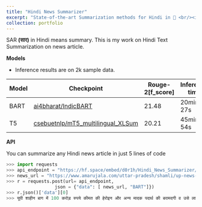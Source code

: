 ```yaml
---
title: "Hindi News Summarizer"
excerpt: "State-of-the-art Summarization methods for Hindi in 🤗 <br/><img src='images/SAR.png'>"
collection: portfolio
---
```


SAR **(सार)** in Hindi means summary. This is my work on Hindi Text Summarization on news article.

**Models**

* Inference results are on 2k sample data.

|Model | Checkpoint | Rouge-2[f_score] | Inference time | 
|--- | --- | --- | --- |
|BART | [ai4bharat/IndicBART](https://huggingface.co/ai4bharat/IndicBART) | 21.48 | 20min 27s |
|T5 | [csebuetnlp/mT5_multilingual_XLSum](https://huggingface.co/csebuetnlp/mT5_multilingual_XLSum) | 20.21 | 45min 54s|



**API**

You can summarize any Hindi news article in just 5 lines of code

```python
>>> import requests
>>> api_endpoint = "https://hf.space/embed/d0r1h/Hindi_News_Summarizer/+/api/predict/"
>>> news_url = "https://www.amarujala.com/uttar-pradesh/shamli/up-news-heroin-caught-in-shaheen-bagh-of-delhi-is-connection-to-kairana-and-muzaffarnagar?src=tlh\u0026position=3"
>>> r = requests.post(url= api_endpoint, 
                  json = {"data": [ news_url, "BART"]})
>>> r.json()['data'][0]
>>> यूपी शाहीन बाग में 100 करोड़ रुपये कीमत की हेरोइन और अन्य मादक पदार्थ की बरामदगी व उसे लाने अंतर्राष्ट्रीय ड्रग्स तस्करों के गिरोह के तार शामली जिले के कस्बा कैराना और मुजफ्फरनगर से जुड़ रहे हैं। नारकोटिक्स कंट्रोल ब्यूरो एनसीबी दिल्ली की टीम ने गुरुवार को कैलाना से दो लोगों को हिरासत में
```
